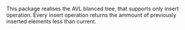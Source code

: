 This package realises the AVL blanced tree, that supports only insert operation. Every insert operation returns the ammount of previously inserted elements less than current.
